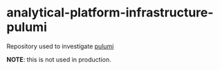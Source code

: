 # analytical-platform-infrastructure-pulumi

Repository used to investigate [pulumi](https://www.pulumi.com/)

**NOTE**: this is not used in production.
